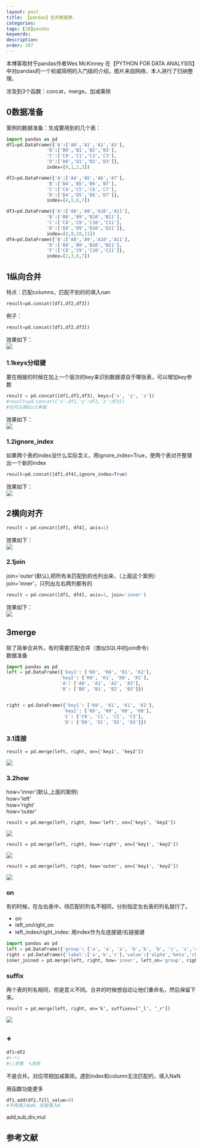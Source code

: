 ```yaml
---
layout: post
title: 【pandas】合并数据表.
categories:
tags: [1B]pandas
keywords:
description:
order: 107
---
```


本博客取材于pandas作者Wes McKinney 在【PYTHON FOR DATA ANALYSIS】中对pandas的一个权威简明的入门级的介绍，图片来自网络，本人进行了归纳整理。    

涉及到3个函数：concat，merge，加减乘除

## 0数据准备
案例的数据准备：生成要用到的几个表：  
```py
import pandas as pd
df1=pd.DataFrame({'A':['A0','A1','A2','A3'],
               'B':['B0','B1','B2','B3'],
               'C':['C0','C1','C2','C3'],
               'D':['D0','D1','D2','D3']},
               index=[0,1,2,3])

df2=pd.DataFrame({'A':['A4','A5','A6','A7'],
               'B':['B4','B5','B6','B7'],
               'C':['C4','C5','C6','C7'],
               'D':['D4','D5','D6','D7']},
               index=[4,5,6,7])

df3=pd.DataFrame({'A':['A8','A9','A10','A11'],
               'B':['B8','B9','B10','B11'],
               'C':['C8','C9','C10','C11'],
               'D':['D8','D9','D10','D11']},
               index=[8,9,10,11])
df4=pd.DataFrame({'B':['A8','A9','A10','A11'],
               'D':['B8','B9','B10','B11'],
               'F':['C8','C9','C10','C11']},
               index=[2,3,6,7])
```


## 1纵向合并  
特点：匹配columns，匹配不到的的填入nan
```python
result=pd.concat([df1,df2,df3])
```

例子：  
```py
result=pd.concat([df1,df2,df3])
```

效果如下：  
<img src='http://www.guofei.site/public/postimg2/concat.jpg'>


### 1.1keys分组键

要在相接的时候在加上一个层次的key来识别数据源自于哪张表，可以增加key参数  

```py
result = pd.concat([df1,df2,df3], keys=['x', 'y', 'z'])
#result=pd.concat({'x':df1,'y':df2,'z':df3})
#也可以用dict来做
```

效果如下：  
<img src='http://www.guofei.site/public/postimg2/concat2.jpg'>


### 1.2ignore_index
如果两个表的index没什么实际含义，用ignore_index=True，使两个表对齐整理出一个新的index  

```py
result=pd.concat([df1,df4],ignore_index=True)
```

效果如下：  
<img src='http://www.guofei.site/public/postimg2/concat5.jpg'>

## 2横向对齐
```py
result = pd.concat([df1, df4], axis=1)
```
效果如下：  
<img src='http://www.guofei.site/public/postimg2/concat3.jpg'>


### 2.1join
join='outer'(默认),把所有未匹配到的也列出来，（上面这个案例）  
join='inner'，只列出左右两列都有的

```py
result = pd.concat([df1, df4], axis=1, join='inner')
```
效果如下：  
<img src='http://www.guofei.site/public/postimg2/concat4.jpg'>


## 3merge
除了简单合并外，有时需要匹配合并（类似SQL中的join命令）  
数据准备  
```py
import pandas as pd
left = pd.DataFrame({'key1': ['K0', 'K0', 'K1', 'K2'],
                    'key2': ['K0', 'K1', 'K0', 'K1'],
                    'A': ['A0', 'A1', 'A2', 'A3'],
                    'B': ['B0', 'B1', 'B2', 'B3']})


right = pd.DataFrame({'key1': ['K0', 'K1', 'K1', 'K2'],
                     'key2': ['K0', 'K0', 'K0', 'K0'],
                     'C': ['C0', 'C1', 'C2', 'C3'],
                     'D': ['D0', 'D1', 'D2', 'D3']})
```

### 3.1连接
```
result = pd.merge(left, right, on=['key1', 'key2'])
```
<img src='http://www.guofei.site/public/postimg2/merge1.jpg'>

### 3.2how

how='inner'(默认,上面的案例)  
how='left'  
how='right'  
how='outer'  

```
result = pd.merge(left, right, how='left', on=['key1', 'key2'])
```

<img src='http://www.guofei.site/public/postimg2/merge2.jpg'>


```
result = pd.merge(left, right, how='right', on=['key1', 'key2'])
```
<img src='http://www.guofei.site/public/postimg2/merge3.jpg'>


```
result = pd.merge(left, right, how='outer', on=['key1', 'key2'])
```
<img src='http://www.guofei.site/public/postimg2/merge4.jpg'>

### on

有的时候，在左右表中，待匹配的列名不相同，分别指定左右表的列名就行了。    
- on
- left_on/right_on
- left_index/right_index: 用index作为左连接键/右链接键


```python
import pandas as pd
left = pd.DataFrame({'group': ['a', 'a', 'a', 'b','b', 'b', 'c', 'c','c'],'ounces': [4, 3, 12, 6, 7.5, 8, 3, 5, 6]})
right = pd.DataFrame({'label':['a','b','c'],'value':['alpha','beta','charlie']})
inner_joined = pd.merge(left, right, how='inner', left_on='group', right_on='label')
```                  




### suffix
两个表的列名相同，但是意义不同。合并的时候想自动让他们重命名，然后保留下来。  

```
result = pd.merge(left, right, on='k', suffixes=['_l', '_r'])
```

<img src='http://www.guofei.site/public/postimg2/merge5.jpg'>


## +

```py
df1+df2  
#+-*/
#//求商  %求余
```
不是合并。对应项相加减乘除。遇到index和column无法匹配的，填入NaN    

用函数功能更多
```py
df1.add(df2,fill_value=0)
#不再填入NaN，而是填入0
```

add,sub,div,mul  

## 参考文献
